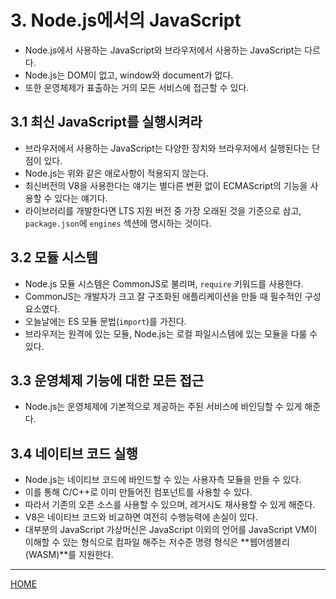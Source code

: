 # 3. Node.js에서의 JavaScript

- Node.js에서 사용하는 JavaScript와 브라우저에서 사용하는 JavaScript는 다르다.
- Node.js는 DOM이 없고, window와 document가 없다.
- 또한 운영체제가 표출하는 거의 모든 서비스에 접근할 수 있다.

## 3.1 최신 JavaScript를 실행시켜라

- 브라우저에서 사용하는 JavaScript는 다양한 장치와 브라우저에서 실행된다는 단점이 있다.
- Node.js는 위와 같은 애로사항이 적용되지 않는다.
- 최신버전의 V8을 사용한다는 얘기는 별다른 변환 없이 ECMAScript의 기능을 사용할 수 있다는 얘기다.
- 라이브러리를 개발한다면 LTS 지원 버전 중 가장 오래된 것을 기준으로 삼고, `package.json`에 `engines` 섹션에 명시하는 것이다.

## 3.2 모듈 시스템

- Node.js 모듈 시스템은 CommonJS로 불리며, `require` 키워드를 사용한다.
- CommonJS는 개발자가 크고 잘 구조화된 애플리케이션을 만들 때 필수적인 구성요소였다.
- 오늘날에는 ES 모듈 문법(`import`)를 가진다.
- 브라우저는 원격에 있는 모듈, Node.js는 로컬 파일시스템에 있는 모듈을 다룰 수 있다.

## 3.3 운영체제 기능에 대한 모든 접근

- Node.js는 운영체제에 기본적으로 제공하는 주된 서비스에 바인딩할 수 있게 해준다.
  
## 3.4 네이티브 코드 실행

- Node.js는 네이티브 코드에 바인드할 수 있는 사용자측 모듈을 만들 수 있다.
- 이를 통해 C/C++로 이미 만들어진 컴포넌트를 사용할 수 있다.
- 따라서 기존의 오픈 소스를 사용할 수 있으며, 레거시도 재사용할 수 있게 해준다.
- V8은 네이티브 코드와 비교하면 여전히 수행능력에 손실이 있다.
- 대부분의 JavaScript 가상머신은 JavaScript 이외의 언어를 JavaScript VM이 이해할 수 있는 형식으로 컴파일 해주는 저수준 명령 형식은 **웹어셈블리(WASM)**를 지원한다.

-----
[HOME](./index.md)
